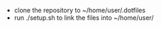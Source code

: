 - clone the repository to ~/home/user/.dotfiles
- run ./setup.sh to link the files into ~/home/user/

